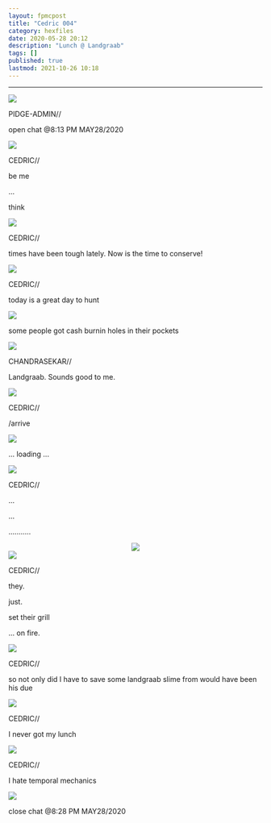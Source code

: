 ```yaml
---
layout: fpmcpost
title: "Cedric 004"
category: hexfiles
date: 2020-05-28 20:12
description: "Lunch @ Landgraab"
tags: []
published: true
lastmod: 2021-10-26 10:18
---
```

[//]: # ( 10/15/21  -linkout removed)
[//]: # ( 10/26/21  -moved to hexfiles)

*****

<div class="chat-box">
<img src="{{ site.url }}/assets/tb/pidge.jpg" class="chat-portrait" />
<p class="ppl-sez">PIDGE-ADMIN//</p>
<p class="ppl-sez">open chat @8:13 PM MAY28/2020</p>
</div>

<div class="chat-box">
<img src="{{ site.url }}/assets/tb/cedric.jpg" class="chat-portrait" />
<p class="ppl-sez">CEDRIC//</p>
<p class="ppl-sez">be me</p>
<p class="ppl-sez">...</p>
<p class="ppl-sez">think</p>
</div>

<div class="chat-box">
<img src="{{ site.url }}/assets/tb/cedric-focus.jpg" class="chat-portrait" />
<p class="ppl-sez">CEDRIC//</p>
<p class="ppl-sez">times have been tough lately. Now is the time to conserve!</p>
</div>

<div class="chat-box">
<img src="{{ site.url }}/assets/tb/cedric-talkin.jpg" class="chat-portrait" />
<p class="ppl-sez">CEDRIC//</p>
<p class="ppl-sez">today is a great day to hunt</p>
</div>

<div class="chat-box">
<img src="{{ site.url }}/assets/tb/charlotte.jpg" class="chat-portrait" />
<p class="ppl-sez">some people got cash burnin holes in their pockets</p>
</div>

<div class="chat-box">
<img src="{{ site.url }}/assets/tb/chandrasekar.jpg" class="chat-portrait" />
<p class="ppl-sez">CHANDRASEKAR//</p>
<p class="ppl-sez">Landgraab. Sounds good to me.</p>
</div>

<div class="chat-box">
<img src="{{ site.url }}/assets/tb/cedric.jpg" class="chat-portrait" />
<p class="ppl-sez">CEDRIC//</p>
<p class="ppl-sez">/arrive</p>
</div>

<div class="chat-box">
<img src="{{ site.url }}/assets/tb/loading.jpg" class="chat-portrait" />
<p class="ppl-sez">... loading ...</p>
</div>

<div class="chat-box">
<img src="{{ site.url }}/assets/tb/cedric.jpg" class="chat-portrait" />
<p class="ppl-sez">CEDRIC//</p>
<p class="ppl-sez">...</p>
<p class="ppl-sez">...</p>
<p class="ppl-sez">...........</p>
</div>

<center><img src="{{ site.url }}/assets/img/cedric-sees-fire.jpg"  /></center>

<div class="chat-box">
<img src="{{ site.url }}/assets/tb/cedric-tense.jpg" class="chat-portrait" />
<p class="ppl-sez">CEDRIC//</p>
<p class="ppl-sez">they. </p>
<p class="ppl-sez">just. </p>
<p class="ppl-sez">set their grill</p>
<p class="ppl-sez">... on fire.</p>
</div>

<div class="chat-box">
<img src="{{ site.url }}/assets/tb/cedric-very-tense.jpg" class="chat-portrait" />
<p class="ppl-sez">CEDRIC//</p>
<p class="ppl-sez">so not only did I have to save some landgraab slime from would have been his due</p>
</div>

<div class="chat-box">
<img src="{{ site.url }}/assets/tb/cedric-tense.jpg" class="chat-portrait" />
<p class="ppl-sez">CEDRIC//</p>
<p class="ppl-sez">I never got my lunch</p>
</div>

<div class="chat-box">
<img src="{{ site.url }}/assets/tb/cedric-tense-flowers.jpg" class="chat-portrait" />
<p class="ppl-sez">CEDRIC//</p>
<p class="ppl-sez">I hate temporal mechanics</p>
</div>

<div class="chat-box">
<img src="{{ site.url }}/assets/tb/foufle.jpg" class="chat-portrait" />
<p class="ppl-sez">close chat @8:28 PM MAY28/2020</p>
</div>


